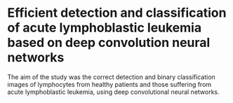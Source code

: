 # Efficient detection and classification of acute lymphoblastic leukemia based on deep convolution neural networks
The aim of the study was the correct detection and binary classification images of lymphocytes from healthy patients and those suffering from acute lymphoblastic leukemia, using deep convolutional neural networks. 
